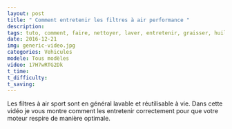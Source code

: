 ```yaml
---
layout: post
title: " Comment entretenir les filtres à air performance "
description: 
tags: tuto, comment, faire, nettoyer, laver, entretenir, graisser, huiler, filtre, à air, sport, performance, coton, lavable, green, k&N, inox
date: 2016-12-21 
img: generic-video.jpg
categories: Vehicules
modele: Tous modèles
video: 17H7wRTG2Dk
t_time:
t_difficulty:
t_saving:
---
```


Les filtres à air sport sont en général lavable et réutilisable à vie. Dans cette vidéo je vous montre comment les entretenir correctement pour que votre moteur respire de manière optimale.
